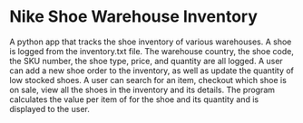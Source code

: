 # Nike Shoe Warehouse Inventory

A python app that tracks the shoe inventory of various warehouses. A shoe is logged from the inventory.txt file.
The warehouse country, the shoe code, the SKU number, the shoe type, price, and quantity are all logged. A user can
add a new shoe order to the inventory, as well as update the quantity of low stocked shoes. 
A user can search for an item, checkout which shoe is on sale, view all the shoes in the inventory and its details.
The program calculates the value per item of for the shoe and its quantity and is displayed to the user.
